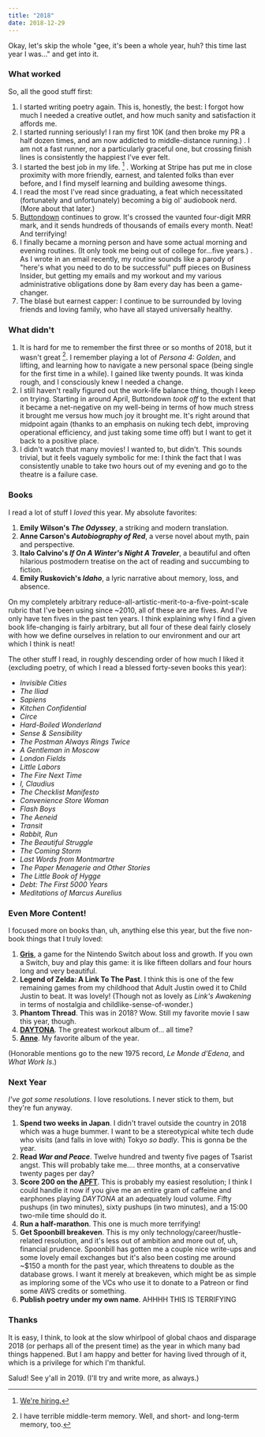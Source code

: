 ```yaml
---
title: "2018"
date: 2018-12-29
---
```


Okay, let's skip the whole "gee, it's been a whole year, huh? this time last year I was..." and get into it.

### What worked

So, all the good stuff first:

1. I started writing poetry again. This is, honestly, the best: I forgot how much I needed a creative outlet, and how much sanity and satisfaction it affords me.
2. I started running seriously! I ran my first 10K (and then broke my PR a half dozen times, and am now addicted to middle-distance running.) . I am not a fast runner, nor a particularly graceful one, but crossing finish lines is consistently the happiest I've ever felt.
3. I started the best job in my life. [^1] . Working at Stripe has put me in close proximity with more friendly, earnest, and talented folks than ever before, and I find myself learning and building awesome things.
4. I read the most I've read since graduating, a feat which necessitated (fortunately and unfortunately) becoming a big ol' audiobook nerd. (More about that later.)
5. [Buttondown](https://buttondown.email) continues to grow. It's crossed the vaunted four-digit MRR mark, and it sends hundreds of thousands of emails every month. Neat! And terrifying!
6. I finally became a morning person and have some actual morning and evening routines. (It only took me being out of college for...five years.) . As I wrote in an email recently, my routine sounds like a parody of "here's what you need to do to be successful" puff pieces on Business Insider, but getting my emails and my workout and my various administrative obligations done by 8am every day has been a game-changer.
7. The blasé but earnest capper: I continue to be surrounded by loving friends and loving family, who have all stayed universally healthy.

### What didn't

1. It is hard for me to remember the first three or so months of 2018, but it wasn't great [^2]. I remember playing a lot of _Persona 4: Golden_, and lifting, and learning how to navigate a new personal space (being single for the first time in a while). I gained like twenty pounds. It was kinda rough, and I consciously knew I needed a change.
2. I still haven't really figured out the work-life balance thing, though I keep on trying. Starting in around April, Buttondown _took off_ to the extent that it became a net-negative on my well-being in terms of how much stress it brought me versus how much joy it brought me. It's right around that midpoint again (thanks to an emphasis on nuking tech debt, improving operational efficiency, and just taking some time off) but I want to get it back to a positive place.
3. I didn't watch that many movies! I wanted to, but didn't. This sounds trivial, but it feels vaguely symbolic for me: I think the fact that I was consistently unable to take two hours out of my evening and go to the theatre is a failure case.

### Books

I read a lot of stuff I _loved_ this year. My absolute favorites:

1. **Emily Wilson's _The Odyssey_**, a striking and modern translation.
2. **Anne Carson's _Autobiography of Red_**, a verse novel about myth, pain and perspective.
3. **Italo Calvino's _If On A Winter's Night A Traveler_**, a beautiful and often hilarious postmodern treatise on the act of reading and succumbing to fiction.
4. **Emily Ruskovich's _Idaho_**, a lyric narrative about memory, loss, and absence.

On my completely arbitrary reduce-all-artistic-merit-to-a-five-point-scale rubric that I've been using since ~2010, all of these are are fives. And I've only have ten fives in the past ten years. I think explaining why I find a given book life-changing is fairly arbitrary, but all four of these deal fairly closely with how we define ourselves in relation to our environment and our art which I think is neat!

The other stuff I read, in roughly descending order of how much I liked it (excluding poetry, of which I read a blessed forty-seven books this year):

- _Invisible Cities_
- _The Iliad_
- _Sapiens_
- _Kitchen Confidential_
- _Circe_
- _Hard-Boiled Wonderland_
- _Sense & Sensibility_
- _The Postman Always Rings Twice_
- _A Gentleman in Moscow_
- _London Fields_
- _Little Labors_
- _The Fire Next Time_
- _I, Claudius_
- _The Checklist Manifesto_
- _Convenience Store Woman_
- _Flash Boys_
- _The Aeneid_
- _Transit_
- _Rabbit, Run_
- _The Beautiful Struggle_
- _The Coming Storm_
- _Last Words from Montmartre_
- _The Paper Menagerie and Other Stories_
- _The Little Book of Hygge_
- _Debt: The First 5000 Years_
- _Meditations of Marcus Aurelius_

### Even More Content!

I focused more on books than, uh, anything else this year, but the five non-book things that I truly loved:

1. **[Gris](https://www.nintendo.com/en_CA/games/detail/gris-switch)**, a game for the Nintendo Switch about loss and growth. If you own a Switch, buy and play this game: it is like fifteen dollars and four hours long and very beautiful.
2. **Legend of Zelda: A Link To The Past**. I think this is one of the few remaining games from my childhood that Adult Justin owed it to Child Justin to beat. It was lovely! (Though not as lovely as _Link's Awakening_ in terms of nostalgia and childlike-sense-of-wonder.)
3. **Phantom Thread**. This was in 2018? Wow. Still my favorite movie I saw this year, though.
4. **[DAYTONA](https://open.spotify.com/album/07bIdDDe3I3hhWpxU6tuBp)**. The greatest workout album of... all time?
5. **[Anne](https://open.spotify.com/album/3Azclf786vim7jMEXfDceG)**. My favorite album of the year.

(Honorable mentions go to the new 1975 record, _‌Le Monde d'Edena_, and _What Work Is_.)

### Next Year

_I've got some resolutions._ I love resolutions. I never stick to them, but they're fun anyway.

1. **Spend two weeks in Japan**. I didn't travel outside the country in 2018 which was a huge bummer. I want to be a stereotypical white tech dude who visits (and falls in love with) Tokyo _so badly_. This is gonna be the year.
2. **Read _War and Peace_**. Twelve hundred and twenty five pages of Tsarist angst. This will probably take me.... three months, at a conservative twenty pages per day?
3. **Score 200 on the [APFT](https://en.wikipedia.org/wiki/United_States_Army_Physical_Fitness_Test)**. This is probably my easiest resolution; I think I could handle it now if you give me an entire gram of caffeine and earphones playing _DAYTONA_ at an adequately loud volume. Fifty pushups (in two minutes), sixty pushups (in two minutes), and a 15:00 two-mile time should do it.
4. **Run a half-marathon**. This one is much more terrifying!
5. **Get Spoonbill breakeven**. This is my only technology/career/hustle-related resolution, and it's less out of ambition and more out of, uh, financial prudence. Spoonbill has gotten me a couple nice write-ups and some lovely email exchanges but it's also been costing me around ~$150 a month for the past year, which threatens to double as the database grows. I want it merely at breakeven, which might be as simple as imploring some of the VCs who use it to donate to a Patreon or find some AWS credits or something.
6. **Publish poetry under my own name**. AHHHH THIS IS TERRIFYING

### Thanks

It is easy, I think, to look at the slow whirlpool of global chaos and disparage 2018 (or perhaps all of the present time) as the year in which many bad things happened. But I am happy and better for having lived through of it, which is a privilege for which I'm thankful.

Salud! See y'all in 2019. (I'll try and write more, as always.)

[^1]: [We're hiring.](https://stripe.com/jobs#openings)
[^2]: I have terrible middle-term memory. Well, and short- and long-term memory, too.
